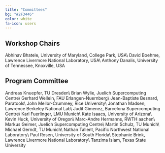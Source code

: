 ```yaml
---
title: "Committees"
bg: "#2F3446"
color: white
fa-icon: users
---
```


## Workshop Chairs

Abhinav Bhatele, University of Maryland, College Park, USA\\
David Boehme, Lawrence Livermore National Laboratory, USA\\
Anthony Danalis, University of Tennessee, Knoxville, USA

## Program Committee

Andreas Knuepfer, TU Dresden\\
Brian Wylie, Juelich Supercomputing Centre\\
Gerhard Wellein, FAU Erlangen-Nuernberg\\
Jean-Baptiste Besnard, Paratools\\
John Mellor-Crummey, Rice University\\
Jonathan Madsen, Lawrence Berkeley National Lab\\
Judit Gimenez, Barcelona Supercomputing Centre\\
Karl Fuerlinger, LMU Munich\\
Kate Isaacs, University of Arizona\\
Kevin Huck, University of Oregon\\
Marc-Andre Hermanns, RWTH aachen\\
Markus Geimer, Juelich Supercomputing Centre\\
Martin Schulz, TU Munich\\
Michael Gerndt, TU Munich\\
Nathan Tallent, Pacific Northwest National Laboratory\\
Paul Rosen, University of South Florida\\
Stephanie Brink, Lawrence Livermore National Laboratory\\
Tanzima Islam, Texas State University
